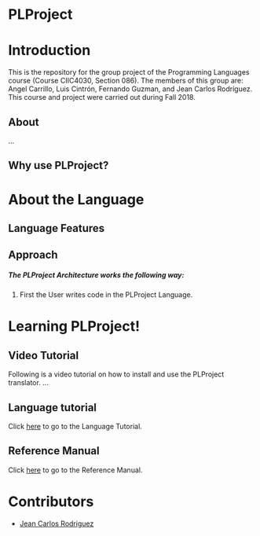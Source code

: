 # PLProject

# Introduction
This is the repository for the group project of the Programming Languages course (Course CIIC4030, Section 086).
The members of this group are: Angel Carrillo, Luis Cintrón, Fernando Guzman, and Jean Carlos Rodríguez.
This course and project were carried out during Fall 2018.

## About 
...

## Why use PLProject?


# About the Language

## Language Features


## Approach


##### The PLProject Architecture works the following way:

1. First the User writes code in the PLProject Language.


# Learning PLProject!

## Video Tutorial
Following is a video tutorial on how to install and use the PLProject translator. 
...


## Language tutorial

Click [here](https://github.com/jeanrodriguez27/PLProject/wiki/Language-Tutorial) to go to the Language Tutorial.

## Reference Manual

Click [here](https://github.com/jeanrodriguez27/PLProject/wiki/Reference-Manual) to go to the Reference Manual.


# Contributors

* [Jean Carlos Rodriguez](https://github.com/jeanrodriguez27)

